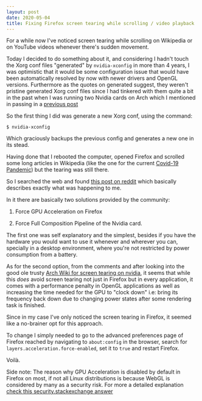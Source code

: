 ```yaml
---
layout: post
date: 2020-05-04
title: Fixing Firefox screen tearing while scrolling / video playback
---
```


For a while now I've noticed screen tearing while scrolling on Wikipedia or on
YouTube videos whenever there's sudden movement.

Today I decided to do something about it, and considering I hadn't touch the
Xorg conf files "generated" by `nvidia-xconfig` in more than 4 years, I was
optimistic that it would be some configuration issue that would have been
automatically resolved by now with newer drivers and OpenGL versions.
Furthermore as the quotes on generated suggest, they weren't pristine
generated Xorg conf files since I had tinkered with them
quite a bit in the past when I was running two Nvidia cards on Arch which I
mentioned in passing in a [previous
post](https://www.antoniojgutierrez.com/2017/08/20/changing_xorg_conf.html)

So the first thing I did was generate a new Xorg conf, using the command:

```
$ nvidia-xconfig
```

Which graciously backups the previous config and generates a new one in its stead.

Having done that I rebooted the computer, opened Firefox and scrolled some
long articles in Wikipedia (like the one for the current [Covid-19
Pandemic](https://en.wikipedia.org/wiki/COVID-19_pandemic)) but the tearing
was still there.

So I searched the web and found [this post on
reddit](https://www.reddit.com/r/linuxmint/comments/9pb5ur/screen_tearing_while_scrolling/)
which basically describes exactly what was happening to me.

In it there are basically two solutions provided by the community:

1. Force GPU Acceleration on Firefox

2. Force Full Composition Pipeline of the Nvidia card.

The first one was self explanatory and the simplest, besides if you have the
hardware you would want to use it whenever and wherever you can, specially in
a desktop environment, where you're not restricted by power consumption from a
battery.

As for the second option, from the comments and after looking into the good
ole trusty [Arch Wiki for screen tearing on
nvidia](https://wiki.archlinux.org/index.php/NVIDIA/Troubleshooting#Avoid_screen_tearing),
it seems that while this _does_ avoid screen tearing not just in Firefox
but in every application, it comes with a performance penalty in OpenGL
applications as well as increasing the time needed for the GPU to "clock down"
i.e: bring its frequency back down due to changing power states after some
rendering task is finished.

Since in my case I've only noticed the screen tearing in Firefox, it seemed
like a no-brainer opt for this approach.

To change I simply needed to go to the advanced preferences page of Firefox
reached by navigating to `about:config` in the browser, search for
`layers.acceleration.force-enabled`, set it to `true` and restart Firefox.

Voilà.

Side note: The reason why GPU Acceleration is disabled by default in Firefox
on most, if not all Linux distributions is because WebGL is considered by many
as a security risk. For more a detailed explanation [check this
security.stackexchange
answer](https://security.stackexchange.com/questions/13799/is-webgl-a-security-concern)
